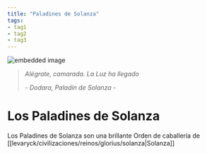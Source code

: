 ```yaml
---
title: "Paladines de Solanza"
tags:
- tag1
- tag2
- tag3
---
```

![embedded image](https://assets.legendkeeper.com/3ec8ee5b-c56b-4014-a151-8bb0e97191cc.jpg "Attachment")

> _Alégrate, camarada. La Luz ha llegado_
> 
> _- Dodara, Paladín de Solanza -_

# Los Paladines de Solanza

Los Paladines de Solanza son una brillante Orden de caballería de [[levaryck/civilizaciones/reinos/glorius/solanza|Solanza]]